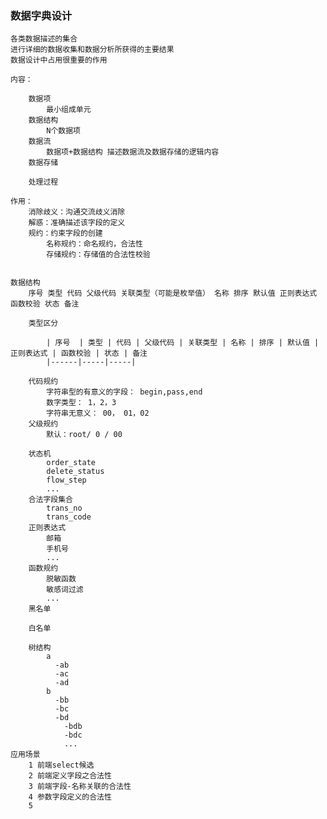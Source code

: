 ### 数据字典设计
    
    各类数据描述的集合
    进行详细的数据收集和数据分析所获得的主要结果
    数据设计中占用很重要的作用
    
    内容：
        
        数据项
            最小组成单元
        数据结构
            N个数据项
        数据流
            数据项+数据结构 描述数据流及数据存储的逻辑内容
        数据存储
            
        处理过程
            
    作用：
        消除歧义：沟通交流歧义消除
        解惑：准确描述该字段的定义
        规约：约束字段的创建
            名称规约：命名规约，合法性
            存储规约：存储值的合法性校验
            
        
    数据结构
        序号 类型 代码 父级代码 关联类型（可能是枚举值） 名称 排序 默认值 正则表达式 函数校验 状态 备注
        
        类型区分
            
            | 序号  | 类型 | 代码 | 父级代码 | 关联类型 | 名称 | 排序 | 默认值 | 正则表达式 | 函数校验 | 状态 | 备注
            |------|-----|-----|
        
        代码规约
            字符串型的有意义的字段： begin,pass,end
            数字类型： 1，2，3
            字符串无意义： 00， 01，02
        父级规约
            默认：root/ 0 / 00
                        
        状态机
            order_state
            delete_status
            flow_step
            ...
        合法字段集合
            trans_no
            trans_code
        正则表达式
            邮箱
            手机号
            ...
        函数规约
            脱敏函数
            敏感词过滤
            ...     
        黑名单
            
        白名单
            
        树结构
            a
              -ab
              -ac
              -ad
            b
              -bb
              -bc
              -bd
                -bdb
                -bdc
                ...
    应用场景
        1 前端select候选
        2 前端定义字段之合法性
        3 前端字段-名称关联的合法性
        4 参数字段定义的合法性
        5         